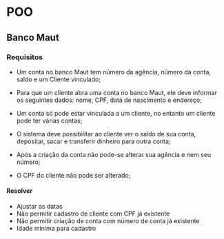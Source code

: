 # POO

## Banco Maut

### Requisitos

- Um conta no banco Maut tem número da agência, número da conta, saldo e um Cliente vinculado;

- Para que um cliente abra uma conta no banco Maut, ele deve informar os seguintes dados: nome, CPF, data de nascimento e endereço;

- Um conta só pode estar vinculada a um cliente, no entanto um cliente pode ter várias contas;

- O sistema deve possibilitar ao cliente ver o saldo de sua conta, depositar, sacar e transferir dinheiro para outra conta;

- Após a criação da conta não pode-se alterar sua agência e nem seu número;

- O CPF do cliente não pode ser alterado;

#### Resolver
- Ajustar as datas
- Não permitir cadastro de cliente com CPF já existente
- Não permitir criação de conta com número de conta já existente
- Idade mínima para cadastro